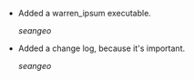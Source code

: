 * Added a warren_ipsum executable.

  *seangeo*

* Added a change log, because it's important.

  *seangeo*

